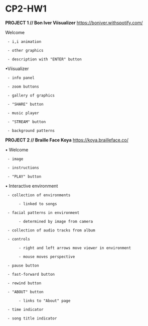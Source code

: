 # CP2-HW1

**PROJECT 1 // Bon Iver Viisualizer**
https://boniver.withspotify.com/

Welcome

     - i,i animation

     - other graphics

     - description with "ENTER" button


•Viisualizer

     - info panel

     - zoom buttons

     - gallery of graphics

     - "SHARE" button

     - music player

     - "STREAM" button

     - background patterns



**PROJECT 2 // Braille Face Koya**
https://koya.brailleface.co/

• Welcome

     - image

     - instructions

     - "PLAY" button


• Interactive environment

     - collection of environments

          - linked to songs

     - facial patterns in environment

          - determined by image from camera

     - collection of audio tracks from album

     - controls

          - right and left arrows move viewer in environment

          - mouse moves perspective

     - pause button

     - fast-forward button

     - rewind button

     - "ABOUT" button

          - links to "About" page

     - time indicator

     - song title indicator

